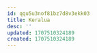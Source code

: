 ```yaml
---
id: qqu5u3nof81bz7d8v3ekk03
title: Keralua
desc: ''
updated: 1707510324189
created: 1707510324189
---
```

